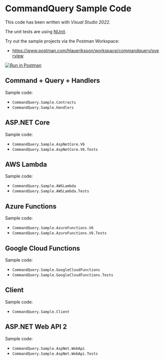 # CommandQuery Sample Code

This code has been written with *Visual Studio 2022*.

The unit tests are using [NUnit](https://github.com/nunit/nunit).

Try out the sample projects via the Postman Workspace:

* https://www.postman.com/hlaueriksson/workspace/commandquery/overview

[![Run in Postman](https://run.pstmn.io/button.svg)](https://app.getpostman.com/run-collection/30609-f711b607-24cc-4b17-955e-c24e8dbeab99?action=collection%2Ffork&collection-url=entityId%3D30609-f711b607-24cc-4b17-955e-c24e8dbeab99%26entityType%3Dcollection%26workspaceId%3D3787ce92-42c3-4e2f-9534-6ea64eb639b3)

## Command + Query + Handlers

Sample code:

* `CommandQuery.Sample.Contracts`
* `CommandQuery.Sample.Handlers`

## ASP.NET Core

Sample code:

* `CommandQuery.Sample.AspNetCore.V6`
* `CommandQuery.Sample.AspNetCore.V6.Tests`

## AWS Lambda

Sample code:

* `CommandQuery.Sample.AWSLambda`
* `CommandQuery.Sample.AWSLambda.Tests`

## Azure Functions

Sample code:

* `CommandQuery.Sample.AzureFunctions.V6`
* `CommandQuery.Sample.AzureFunctions.V6.Tests`

## Google Cloud Functions

Sample code:

* `CommandQuery.Sample.GoogleCloudFunctions`
* `CommandQuery.Sample.GoogleCloudFunctions.Tests`

## Client

Sample code:

* `CommandQuery.Sample.Client`

## ASP.NET Web API 2

Sample code:

* `CommandQuery.Sample.AspNet.WebApi`
* `CommandQuery.Sample.AspNet.WebApi.Tests`
